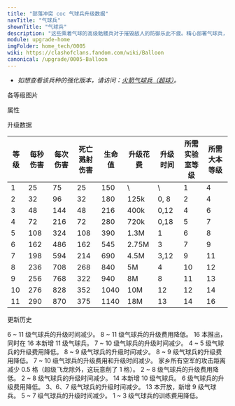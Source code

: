 ```yaml
---
title: "部落冲突 coc 气球兵升级数据"
navTitle: "气球兵"
shownTitle: "气球兵"
description: "这些乘着气球的高级骷髅兵对于摧毁敌人的防御乐此不疲。精心部署气球兵，他们将为您扫除各种障碍！"
module: upgrade-home
imgFolder: home_tech/0005
wiki: https://clashofclans.fandom.com/wiki/Balloon
canonical: /upgrade/0005-Balloon
---
```


- *如想查看该兵种的强化版本，请访问：[火箭气球兵（超球）](/upgrade/060b-Rocket-Balloon)。*

<UnitInfo :folder="$frontmatter.imgFolder" imgSrc="Balloon_info.png" :imgAlt="$frontmatter.navTitle" :description="$frontmatter.description" />

<SmallTitle>各等级图片</SmallTitle>

<Panel>
    <UnitImgGroup :folder="$frontmatter.imgFolder">
        <UnitImg imgTitle="1 - 2 级" imgSrc="Balloon1.png" />
        <UnitImg imgTitle="3 - 4 级" imgSrc="Balloon3.png" />
        <UnitImg imgTitle="5 级" imgSrc="Balloon5.png" />
        <UnitImg imgTitle="6 级" imgSrc="Balloon6.png" />
        <UnitImg imgTitle="7 级" imgSrc="Balloon7.png" />
        <UnitImg imgTitle="8 级" imgSrc="Balloon8.png" />
        <UnitImg imgTitle="9 级" imgSrc="Balloon9.png" />
        <UnitImg imgTitle="10 级" imgSrc="Balloon10.png" />
        <UnitImg imgTitle="11 级" imgSrc="Balloon11.png" />
    </UnitImgGroup>
</Panel>

<SmallTitle>属性</SmallTitle>

<UnitProperties>
    <UnitProperty pKey="攻击偏好" pValue="防御建筑" />
    <UnitProperty pKey="伤害类型" pValue="范围伤害 (仅地面)" />
    <UnitProperty pKey="攻击的目标" pValue="仅地面目标" />
    <UnitProperty pKey="占据人口" pValue="5" />
    <UnitProperty pKey="移动速度" pValue="1.3 格/秒" />
    <UnitProperty pKey="攻击速度" pValue="3 秒/次" />
    <UnitProperty pKey="首次进攻时机" pValue="到达目标后 0.75 秒" />
    <UnitProperty pKey="攻击距离" pValue="0 格 (建筑头顶)" />
    <UnitProperty pKey="普攻伤害半径" pValue="1.2 格" />
    <UnitProperty pKey="死亡伤害半径" pValue="1.2 格" />
    <UnitProperty pKey="死亡伤害延时" pValue="0.146 秒" />
    <UnitProperty pKey="所需训练营等级" pValue="6" />
    <UnitProperty pKey="所需大本等级" pValue="4" />
    <UnitProperty pKey="训练时间" pValue="30" :isTrainingTime="true" />
</UnitProperties>

<SmallTitle>升级数据</SmallTitle>

<script setup>
const tableExtraInfo = [
    {
        "column": 5,
        "type": "cost",
        "gpClass": "research",
        "icon": "Elixir"
    },
    {
        "column": 6,
        "type": "time",
        "gpClass": "research"
    }
];
</script>

<UnitTable :tableExtraInfo="tableExtraInfo">

| 等级 |  每秒伤害 | 每次伤害|死亡<br>溅射伤害|生命值 | 升级花费|  升级时间  |所需<br>实验室等级|所需大本等级|
| ---- |   ----   |   ----  |     ----    |  ---- |   ----  |    ----   |      ----       |   ----    |
|   1  |     25   |    75   |      25     |   150 |      \  |       \   |        1        |     4     |
|   2  |     32   |    96   |      32     |   180 |   125k  |    0, 8   |        2        |     4     |
|   3  |     48   |   144   |      48     |   216 |   400k  |    0,12   |        4        |     6     |
|   4  |     72   |   216   |      72     |   280 |   720k  |    0,18   |        5        |     7     |
|   5  |    108   |   324   |     108     |   390 |   1.3M  |    1      |        6        |     8     |
|   6  |    162   |   486   |     162     |   545 |  2.75M  |    3      |        7        |     9     |
|   7  |    198   |   594   |     214     |   690 |   4.5M  |    3,12   |        9        |    11     |
|   8  |    236   |   708   |     268     |   840 |     5M  |    4      |       10        |    12     |
|   9  |    256   |   768   |     322     |   940 |     8M  |    8      |       11        |    13     |
|  10  |    276   |   828   |     352     |  1040 |    10M  |   12      |       12        |    14     |
|  11  |    290   |   870   |     375     |  1140 |    18M  |   13      |       14        |    16     |
</UnitTable>

<SmallTitle>更新历史</SmallTitle>

<Timeline>
    <TimelineItem date="2024/11/25">
        <TimelineRow>6 ~ 11 级气球兵的升级时间减少。</TimelineRow>
        <TimelineRow>8 ~ 11 级气球兵的升级费用降低。</TimelineRow>
    </TimelineItem>
    <TimelineItem date="2023/12/12">
        <TimelineRow>16 本推出，同时在 16 本新增 11 级气球兵。</TimelineRow>
        <TimelineRow>7 ~ 10 级气球兵的升级时间减少。</TimelineRow>
        <TimelineRow>4 ~ 5 级气球兵的升级费用降低。</TimelineRow>
    </TimelineItem>
    <TimelineItem date="2023/06/12">
        <TimelineRow>8 ~ 9 级气球兵的升级时间减少。</TimelineRow>
        <TimelineRow>8 ~ 9 级气球兵的升级费用降低。</TimelineRow>
    </TimelineItem>
    <TimelineItem date="2022/10/10">
        <TimelineRow>7 ~ 10 级气球兵的升级费用和升级时间减少。</TimelineRow>
    </TimelineItem>
    <TimelineItem date="2022/05/02">
        <TimelineRow>家乡所有空军的攻击距离减少 0.5 格（超级飞龙除外，这玩意削了 1 格）。</TimelineRow>
    </TimelineItem>
    <TimelineItem date="2021/12/09">
        <TimelineRow>2 ~ 8 级气球兵的升级费用降低。</TimelineRow>
        <TimelineRow>2 ~ 8 级气球兵的升级时间减少。</TimelineRow>
    </TimelineItem>
    <TimelineItem date="2021/06/15">
        <TimelineRow>14 本新增 10 级气球兵。</TimelineRow>
    </TimelineItem>
    <TimelineItem date="2020/03/30">
        <TimelineRow>6 级气球兵的升级费用降低。</TimelineRow>
        <TimelineRow>3、6、7 级气球兵的升级时间减少。</TimelineRow>
    </TimelineItem>
    <TimelineItem date="2019/12/09">
        <TimelineRow>13 本开放，新增 9 级气球兵。</TimelineRow>
    </TimelineItem>
    <TimelineItem date="2019/04/02">
        <TimelineRow>5 ~ 7 级气球兵的升级时间减少。</TimelineRow>
        <TimelineRow>1 ~ 3 级气球兵的训练费用降低。</TimelineRow>
    </TimelineItem>
    <TimelineItem :historyBottom="true" />
</Timeline>